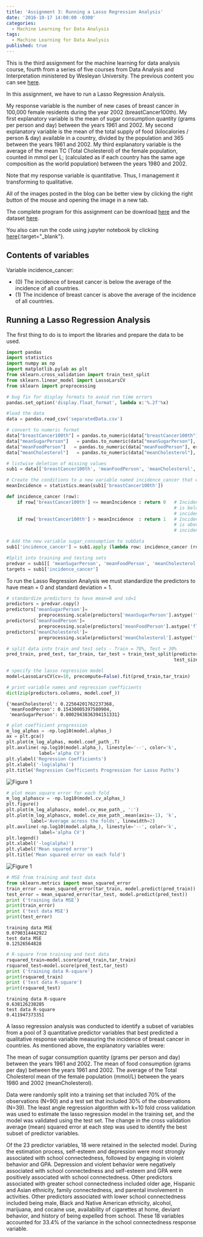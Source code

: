 ```yaml
---
title: 'Assignment 3: Running a Lasso Regression Analysis'
date: '2016-10-17 14:00:00 -0300'
categories:
  - Machine Learning for Data Analysis
tags:
  - Machine Learning for Data Analysis
published: true
---
```


This is the third assignment for the machine learning for data analysis course, fourth from a series of five courses from Data Analysis and Interpretation ministered by Wesleyan University.
The previous content you can see [here](https://yan-duarte.github.io/tags/).

In this assignment, we have to run a Lasso Regression Analysis.

My response variable is the number of new cases of breast cancer in 100,000 female residents during the year 2002 (breastCancer100th).
My first explanatory variable is the mean of sugar consumption quantity (grams per person and day) between the years 1961 and 2002.
My second explanatory variable is the mean of the total supply of food (kilocalories / person & day) available in a country, divided by the population and 365 between the years 1961 and 2002.
My third explanatory variable is the average of the mean TC (Total Cholesterol) of the female population, counted in mmol per L; (calculated as if each country has the same age composition as the world population) between the years 1980 and 2002.

Note that my response variable is quantitative. Thus, I management it transforming to qualitative.

All of the images posted in the blog can be better view by clicking the right button of the mouse and opening the image in a new tab.

The complete program for this assignment can be download [here](https://yan-duarte.github.io/archives/mlda-assignment3.py) and the dataset [here](https://yan-duarte.github.io/archives/separatedData.csv).

You also can run the code using jupyter notebook by clicking [here](https://github.com/yan-duarte/yan-duarte.github.io/blob/master/archives/mlda-ass3.ipynb){:target="_blank"}.

## **Contents of variables**

Variable incidence_cancer:

  - (0) The incidence of breast cancer is below the average of the incidence of all countries.
  - (1) The incidence of breast cancer is above the average of the incidence of all countries.
   

## **Running a Lasso Regression Analysis**

The first thing to do is to import the libraries and prepare the data to be used.

```python
import pandas
import statistics
import numpy as np
import matplotlib.pylab as plt
from sklearn.cross_validation import train_test_split
from sklearn.linear_model import LassoLarsCV
from sklearn import preprocessing

# bug fix for display formats to avoid run time errors
pandas.set_option('display.float_format', lambda x:'%.2f'%x)

#load the data
data = pandas.read_csv('separatedData.csv')

# convert to numeric format
data["breastCancer100th"] = pandas.to_numeric(data["breastCancer100th"], errors='coerce')
data["meanSugarPerson"]   = pandas.to_numeric(data["meanSugarPerson"], errors='coerce')
data["meanFoodPerson"]   = pandas.to_numeric(data["meanFoodPerson"], errors='coerce')
data["meanCholesterol"]   = pandas.to_numeric(data["meanCholesterol"], errors='coerce')

# listwise deletion of missing values
sub1 = data[['breastCancer100th', 'meanFoodPerson', 'meanCholesterol', 'meanSugarPerson']].dropna()

# Create the conditions to a new variable named incidence_cancer that will categorize the meanSugarPerson answers
meanIncidence = statistics.mean(sub1['breastCancer100th'])

def incidence_cancer (row):
    if row['breastCancer100th'] <= meanIncidence : return 0   # Incidence of breast cancer 
                                                              # is below the average of
                                                              # incidence of countries.
    if row['breastCancer100th'] > meanIncidence  : return 1   # Incidence of breast cancer 
                                                              # is above the average of
                                                              # incidence of countries.

# Add the new variable sugar_consumption to subData
sub1['incidence_cancer'] = sub1.apply (lambda row: incidence_cancer (row),axis=1)

#Split into training and testing sets
predvar = sub1[[ 'meanSugarPerson', 'meanFoodPerson', 'meanCholesterol']]
targets = sub1['incidence_cancer']
```

To run the Lasso Regression Analysis we must standardize the predictors to have mean = 0 and standard deviation = 1.

```python
# standardize predictors to have mean=0 and sd=1
predictors = predvar.copy()
predictors['meanSugarPerson']=
			preprocessing.scale(predictors['meanSugarPerson'].astype('float64'))
predictors['meanFoodPerson']=
			preprocessing.scale(predictors['meanFoodPerson'].astype('float64'))
predictors['meanCholesterol']=
			preprocessing.scale(predictors['meanCholesterol'].astype('float64'))

# split data into train and test sets - Train = 70%, Test = 30%
pred_train, pred_test, tar_train, tar_test = train_test_split(predictors, targets,
                                                              test_size=.3, random_state=123)
```

```python
# specify the lasso regression model
model=LassoLarsCV(cv=10, precompute=False).fit(pred_train,tar_train)

# print variable names and regression coefficients
dict(zip(predictors.columns, model.coef_))
```

```
{'meanCholesterol': 0.22564201762237368,
 'meanFoodPerson': 0.15430005397580904,
 'meanSugarPerson': 0.0002943836394151331}
```

```python
# plot coefficient progression
m_log_alphas = -np.log10(model.alphas_)
ax = plt.gca()
plt.plot(m_log_alphas, model.coef_path_.T)
plt.axvline(-np.log10(model.alpha_), linestyle='--', color='k',
            label='alpha CV')
plt.ylabel('Regression Coefficients')
plt.xlabel('-log(alpha)')
plt.title('Regression Coefficients Progression for Lasso Paths')
```

![Figure 1]({{site.baseurl}}/yan-duarte.github.io/images/mlda-assignments/mlda-ass3-fig1.png)

```python
# plot mean square error for each fold
m_log_alphascv = -np.log10(model.cv_alphas_)
plt.figure()
plt.plot(m_log_alphascv, model.cv_mse_path_, ':')
plt.plot(m_log_alphascv, model.cv_mse_path_.mean(axis=-1), 'k',
         label='Average across the folds', linewidth=2)
plt.axvline(-np.log10(model.alpha_), linestyle='--', color='k',
            label='alpha CV')
plt.legend()
plt.xlabel('-log(alpha)')
plt.ylabel('Mean squared error')
plt.title('Mean squared error on each fold')
```

![Figure 1]({{site.baseurl}}/yan-duarte.github.io/images/mlda-assignments/mlda-ass3-fig2.png)

```python
# MSE from training and test data
from sklearn.metrics import mean_squared_error
train_error = mean_squared_error(tar_train, model.predict(pred_train))
test_error = mean_squared_error(tar_test, model.predict(pred_test))
print ('training data MSE')
print(train_error)
print ('test data MSE')
print(test_error)
```

```
training data MSE
0.0790314442922
test data MSE
0.12526564828
```

```python
# R-square from training and test data
rsquared_train=model.score(pred_train,tar_train)
rsquared_test=model.score(pred_test,tar_test)
print ('training data R-square')
print(rsquared_train)
print ('test data R-square')
print(rsquared_test)
```

```
training data R-square
0.638126230205
test data R-square
0.411947373351
```

A lasso regression analysis was conducted to identify a subset of variables from a pool of 3 quantitative predictor variables that best predicted a qualitative response variable measuring the incidence of breast cancer in countries. As mentioned above, the explanatory variables were:

The mean of sugar consumption quantity (grams per person and day) between the years 1961 and 2002.
The mean of food consumption (grams per day) between the years 1961 and 2002.
The average of the Total Cholesterol mean of the female population (mmol/L) between the years 1980 and 2002 (meanCholesterol).

Data were randomly split into a training set that included 70% of the observations (N=90) and a test set that included 30% of the observations (N=39). The least angle regression algorithm with k=10 fold cross validation was used to estimate the lasso regression model in the training set, and the model was validated using the test set. The change in the cross validation average (mean) squared error at each step was used to identify the best subset of predictor variables.

Of the 23 predictor variables, 18 were retained in the selected model. During the estimation process, self-esteem and depression were most strongly associated with school connectedness, followed by engaging in violent behavior and GPA. Depression and violent behavior were negatively associated with school connectedness and self-esteem and GPA were positively associated with school connectedness. Other predictors associated with greater school connectedness included older age, Hispanic and Asian ethnicity, family connectedness, and parental involvement in activities. Other predictors associated with lower school connectedness included being male, Black and Native American ethnicity, alcohol, marijuana, and cocaine use, availability of cigarettes at home, deviant behavior, and history of being expelled from school. These 18 variables accounted for 33.4% of the variance in the school connectedness response variable.
